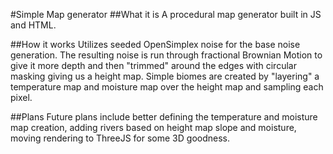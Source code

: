 #Simple Map generator
##What it is
A procedural map generator built in JS and HTML.

##How it works
Utilizes seeded OpenSimplex noise for the base noise generation. The resulting noise is run through fractional Brownian Motion to give it more depth and then "trimmed" around the edges with circular masking giving us a height map. Simple biomes are created by "layering" a temperature map and moisture map over the height map and sampling each pixel.

##Plans
Future plans include better defining the temperature and moisture map creation, adding rivers based on height map slope and moisture, moving rendering to ThreeJS for some 3D goodness.
